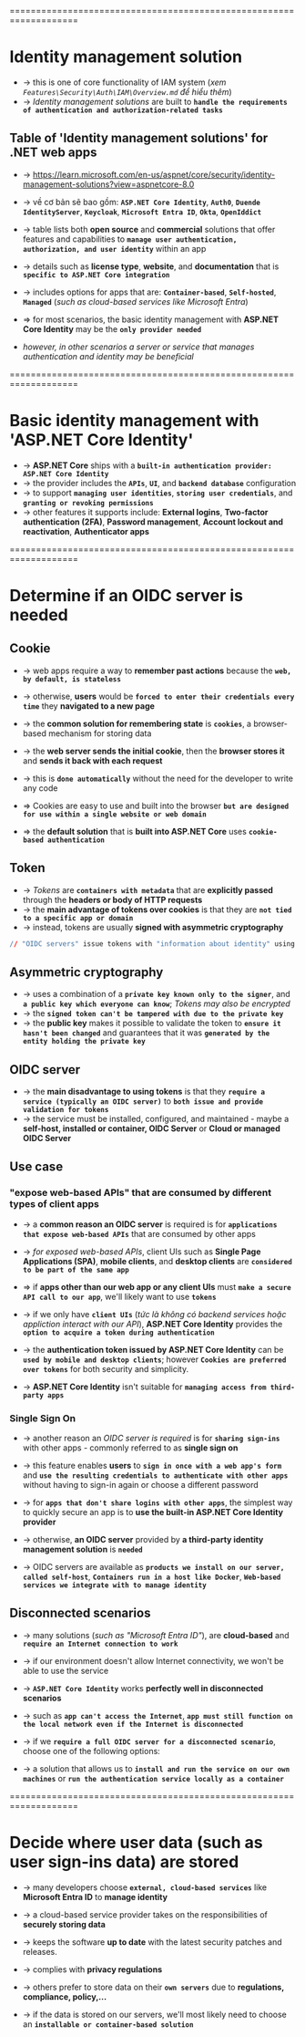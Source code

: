 ===================================================================
# Identity management solution
* -> this is one of core functionality of IAM system (_xem `Features\Security\Auth\IAM\Overview.md` để hiểu thêm_)
* -> _Identity management solutions_ are built to **`handle the requirements of authentication and authorization-related tasks`**

## Table of 'Identity management solutions' for .NET web apps
* -> https://learn.microsoft.com/en-us/aspnet/core/security/identity-management-solutions?view=aspnetcore-8.0
* -> về cơ bản sẽ bao gồm: **`ASP.NET Core Identity`**, **`Auth0`**, **`Duende IdentityServer`**, **`Keycloak`**, **`Microsoft Entra ID`**, **`Okta`**, **`OpenIddict`**

* -> table lists both **open source** and **commercial** solutions that offer features and capabilities to **`manage user authentication, authorization, and user identity`** within an app
* -> details such as **license type**, **website**, and **documentation** that is **`specific to ASP.NET Core integration`**
* -> includes options for apps that are: **`Container-based`**, **`Self-hosted`**, **`Managed`** (_such as cloud-based services like Microsoft Entra_)

* => for most scenarios, the basic identity management with **ASP.NET Core Identity** may be the **`only provider needed`**
* _however, in other scenarios a server or service that manages authentication and identity may be beneficial_

===================================================================

# Basic identity management with 'ASP.NET Core Identity'
* -> **ASP.NET Core** ships with a **`built-in authentication provider: ASP.NET Core Identity`**
* -> the provider includes the **`APIs`**, **`UI`**, and **`backend database`** configuration 
* -> to support **`managing user identities`**, **`storing user credentials`**, and **`granting or revoking permissions`**
* -> other features it supports include: **External logins**, **Two-factor authentication (2FA)**, **Password management**, **Account lockout and reactivation**, **Authenticator apps**

===================================================================
# Determine if an OIDC server is needed

## Cookie
* -> web apps require a way to **remember past actions** because the **`web, by default, is stateless`** 
* -> otherwise, **users** would be **`forced to enter their credentials every time`** they **navigated to a new page**
* -> the **common solution for remembering state** is **`cookies`**, a browser-based mechanism for storing data

* -> the **web server sends the initial cookie**, then the **browser stores it** and **sends it back with each request**
* -> this is **`done automatically`** without the need for the developer to write any code

* => Cookies are easy to use and built into the browser **`but are designed for use within a single website or web domain`**
* => the **default solution** that is **built into ASP.NET Core** uses **`cookie-based authentication`**

## Token
* -> _Tokens_ are **`containers with metadata`** that are **explicitly passed** through the **headers or body of HTTP requests**
* -> the **main advantage of tokens over cookies** is that they are **`not tied to a specific app or domain`**
* -> instead, tokens are usually **signed with asymmetric cryptography**

```r - For example:
// "OIDC servers" issue tokens with "information about identity" using the "JSON Web Token (JWT)" format which includes "signing"
```

## Asymmetric cryptography
* -> uses a combination of a **`private key known only to the signer`**, and **`a public key which everyone can know`**; _Tokens may also be encrypted_
* -> the **`signed token can't be tampered with due to the private key`**
* -> the **public key** makes it possible to validate the token to **`ensure it hasn't been changed`** and guarantees that it was **`generated by the entity holding the private key`**

## OIDC server
* -> the **main disadvantage to using tokens** is that they **`require a service (typically an OIDC server)`** to **`both issue and provide validation for tokens`**
* -> the service must be installed, configured, and maintained - maybe a **self-host, installed or container, OIDC Server** or **Cloud or managed OIDC Server**

## Use case

### "expose web-based APIs" that are consumed by different types of client apps
* -> a **common reason an OIDC server** is required is for **`applications that expose web-based APIs`** that are consumed by other apps 
* -> _for exposed web-based APIs_, client UIs such as **Single Page Applications (SPA)**, **mobile clients**, and **desktop clients** are **`considered to be part of the same app`**
* => if **apps other than our web app or any client UIs** must **`make a secure API call to our app`**, we'll likely want to use **`tokens`**

* -> if we only have **`client UIs`** (_tức là không có backend services hoặc appliction interact with our API_), **ASP.NET Core Identity** provides the **`option to acquire a token during authentication`**
* -> the **authentication token issued by ASP.NET Core Identity** can be **`used by mobile and desktop clients`**; however **`Cookies are preferred over tokens`** for both security and simplicity.
* -> **ASP.NET Core Identity** isn't suitable for **`managing access from third-party apps`**

### Single Sign On
* -> another reason an _OIDC server is required_ is for **`sharing sign-ins`** with other apps - commonly referred to as **single sign on**
* -> this feature enables **users** to **`sign in once with a web app's form`** and **`use the resulting credentials to authenticate with other apps`** without having to sign-in again or choose a different password

* -> for **`apps that don't share logins with other apps`**, the simplest way to quickly secure an app is to **use the built-in ASP.NET Core Identity provider**
* -> otherwise, **an OIDC server** provided by **a third-party identity management solution** is **`needed`**
* -> OIDC servers are available as **`products we install on our server, called self-host`**, **`Containers run in a host like Docker`**, **`Web-based services we integrate with to manage identity`**

## Disconnected scenarios
* -> many solutions (_such as "Microsoft Entra ID"_), are **cloud-based** and **`require an Internet connection to work`**
* -> if our environment doesn't allow Internet connectivity, we won't be able to use the service

* -> **`ASP.NET Core Identity`** works **perfectly well in disconnected scenarios**
* -> such as **`app can't access the Internet`**, **`app must still function on the local network even if the Internet is disconnected`**

* -> if we **`require a full OIDC server for a disconnected scenario`**, choose one of the following options:
* -> a solution that allows us to **`install and run the service on our own machines`** or **`run the authentication service locally as a container`**

===================================================================
# Decide where user data (such as user sign-ins data) are stored
* -> many developers choose **`external, cloud-based services`** like **Microsoft Entra ID** to **manage identity**
* -> a cloud-based service provider takes on the responsibilities of **securely storing data**
* -> keeps the software **up to date** with the latest security patches and releases.
* -> complies with **privacy regulations**

* -> others prefer to store data on their **`own servers`** due to **regulations, compliance, policy,...**
* -> if the data is stored on our servers, we'll most likely need to choose an **`installable or container-based solution`**
